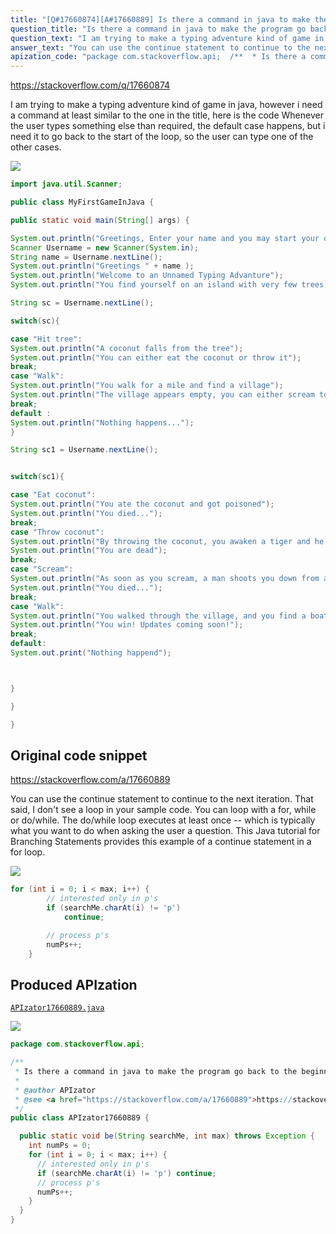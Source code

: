 ```yaml
---
title: "[Q#17660874][A#17660889] Is there a command in java to make the program go back to the beginning of a loop"
question_title: "Is there a command in java to make the program go back to the beginning of a loop"
question_text: "I am trying to make a typing adventure kind of game in java, however i need a command at least similar to the one in the title, here is the code Whenever the user types something else than required, the default case happens, but i need it to go back to the start of the loop, so the user can type one of the other cases."
answer_text: "You can use the continue statement to continue to the next iteration. That said, I don't see a loop in your sample code. You can loop with a for, while or do/while. The do/while loop executes at least once -- which is typically what you want to do when asking the user a question. This Java tutorial for Branching Statements provides this example of a continue statement in a for loop."
apization_code: "package com.stackoverflow.api;  /**  * Is there a command in java to make the program go back to the beginning of a loop  *  * @author APIzator  * @see <a href=\"https://stackoverflow.com/a/17660889\">https://stackoverflow.com/a/17660889</a>  */ public class APIzator17660889 {    public static void be(String searchMe, int max) throws Exception {     int numPs = 0;     for (int i = 0; i < max; i++) {       // interested only in p's       if (searchMe.charAt(i) != 'p') continue;       // process p's       numPs++;     }   } }"
---
```


https://stackoverflow.com/q/17660874

I am trying to make a typing adventure kind of game in java, however i need a command at least similar to the one in the title, here is the code
Whenever the user types something else than required, the default case happens, but i need it to go back to the start of the loop, so the user can type one of the other cases.


<div class="code-logo"><img src="/stackoverflow.png" /></div>

```java
import java.util.Scanner;

public class MyFirstGameInJava {

public static void main(String[] args) {

System.out.println("Greetings, Enter your name and you may start your quest!");
Scanner Username = new Scanner(System.in);
String name = Username.nextLine();
System.out.println("Greetings " + name );
System.out.println("Welcome to an Unnamed Typing Advanture");
System.out.println("You find yourself on an island with very few trees, you can either hit a tree, or walk along");

String sc = Username.nextLine();

switch(sc){

case "Hit tree":
System.out.println("A coconut falls from the tree");
System.out.println("You can either eat the coconut or throw it");
break;
case "Walk":
System.out.println("You walk for a mile and find a village");
System.out.println("The village appears empty, you can either scream to see if anybody is there, or you can keep walking");
break;
default :
System.out.println("Nothing happens...");
}   

String sc1 = Username.nextLine();


switch(sc1){

case "Eat coconut":
System.out.println("You ate the coconut and got poisoned");
System.out.println("You died...");
break;
case "Throw coconut":
System.out.println("By throwing the coconut, you awaken a tiger and he eats you");
System.out.println("You are dead");
break;
case "Scream":
System.out.println("As soon as you scream, a man shoots you down from a window from one of the houses");
System.out.println("You died...");
break;
case "Walk":
System.out.println("You walked through the village, and you find a boat and leave the island");
System.out.println("You win! Updates coming soon!");
break;
default:
System.out.print("Nothing happend");



}

}

}
```


## Original code snippet

https://stackoverflow.com/a/17660889

You can use the continue statement to continue to the next iteration.
That said, I don&#x27;t see a loop in your sample code. You can loop with a for, while or do/while. The do/while loop executes at least once -- which is typically what you want to do when asking the user a question.
This Java tutorial for Branching Statements provides this example of a continue statement in a for loop.

<div class="code-logo"><img src="/stackoverflow.png" /></div>

```java
for (int i = 0; i < max; i++) {
        // interested only in p's
        if (searchMe.charAt(i) != 'p')
            continue;

        // process p's
        numPs++;
    }
```

## Produced APIzation

[`APIzator17660889.java`](https://github.com/pasqualesalza/apization/raw/main/data/search/APIzator17660889.java)

<div class="code-logo"><img src="/apizator.png" /></div>

```java
package com.stackoverflow.api;

/**
 * Is there a command in java to make the program go back to the beginning of a loop
 *
 * @author APIzator
 * @see <a href="https://stackoverflow.com/a/17660889">https://stackoverflow.com/a/17660889</a>
 */
public class APIzator17660889 {

  public static void be(String searchMe, int max) throws Exception {
    int numPs = 0;
    for (int i = 0; i < max; i++) {
      // interested only in p's
      if (searchMe.charAt(i) != 'p') continue;
      // process p's
      numPs++;
    }
  }
}

```